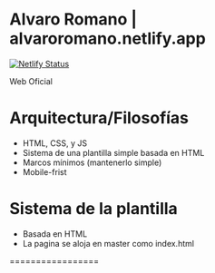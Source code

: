 Alvaro Romano | alvaroromano.netlify.app
================

[![Netlify Status](https://api.netlify.com/api/v1/badges/ef3f6d28-a408-4022-933a-9d62692bac4b/deploy-status)](https://app.netlify.com/sites/alvaroromano/deploys)

Web Oficial



Arquitectura/Filosofías
=========================

* HTML, CSS, y JS
* Sistema de una plantilla simple basada en HTML
* Marcos mínimos (mantenerlo simple)
* Mobile-frist


Sistema de la plantilla
=================

* Basada en HTML
* La pagina se aloja en master como index.html

=================
